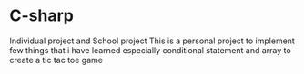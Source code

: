 # C-sharp
Individual project and School project 
This is a personal project to implement few things that i have learned especially conditional statement and array to create a tic tac toe game
